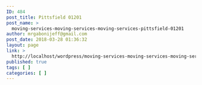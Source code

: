 ```yaml
---
ID: 484
post_title: Pittsfield 01201
post_name: >
  moving-services-moving-services-moving-services-pittsfield-01201
author: mrgabonijeff@gmail.com
post_date: 2018-03-28 01:36:32
layout: page
link: >
  http://localhost/wordpress/moving-services-moving-services-moving-services-pittsfield-01201/
published: true
tags: [ ]
categories: [ ]
---
```

